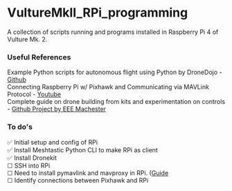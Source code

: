 # VultureMkII_RPi_programming
A collection of scripts running and programs installed in Raspberry Pi 4 of Vulture Mk. 2. 


### Useful References
 Example Python scripts for autonomous flight using Python by DroneDojo - [Github](https://github.com/dronedojo/droneProgrammingCourse/blob/master/dk/basic_template.py)
<br>
Connecting Raspberry Pi w/ Pixhawk and Communicating via MAVLink Protocol - [Youtube](https://www.youtube.com/watch?v=DGAB34fJQFc&t=593s)
<br>
Complete guide on drone building from kits and experimentation on controls - [Github Project by EEE Machester](https://github.com/EEEManchester/drone_build_tutorial/tree/main?tab=readme-ov-file)



### To do's
✅ Initial setup and config of RPi <br>
✅ Install Meshtastic Python CLI to make RPi as client <br>
✅ Install Dronekit <br>
☐ SSH into RPi <br>
☐ Need to install pymavlink and mavproxy in RPi. ([Guide](https://www.youtube.com/watch?v=DGAB34fJQFc&t=593s) <br>
☐ Identify connections between Pixhawk and RPi <br>
